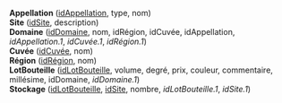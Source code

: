**Appellation** (<ins>idAppellation</ins>, type, nom)  
**Site** (<ins>idSite</ins>, description)  
**Domaine** (<ins>idDomaine</ins>, nom, idRégion, idCuvée, idAppellation, _idAppellation.1_, _idCuvée.1_, _idRégion.1_)  
**Cuvée** (<ins>idCuvée</ins>, nom)  
**Région** (<ins>idRégion</ins>, nom)  
**LotBouteille** (<ins>idLotBouteille</ins>, volume, degré, prix, couleur, commentaire, millésime, idDomaine, _idDomaine.1_)  
**Stockage** (<ins>idLotBouteille</ins>, <ins>idSite</ins>, nombre, _idLotBouteille.1_, _idSite.1_)